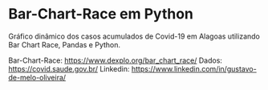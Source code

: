 # Bar-Chart-Race em Python

Gráfico dinâmico dos casos acumulados de Covid-19 em Alagoas utilizando Bar Chart Race, Pandas e Python.

Bar-Chart-Race: https://www.dexplo.org/bar_chart_race/
Dados: https://covid.saude.gov.br/
Linkedin: https://www.linkedin.com/in/gustavo-de-melo-oliveira/
